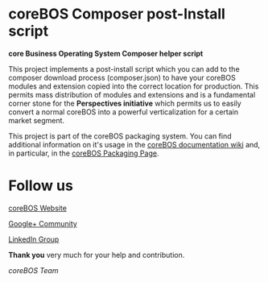 coreBOS Composer post-Install script
=======

**core Business Operating System Composer helper script**

This project implements a post-install script which you can add to the composer download process (composer.json) to have your coreBOS modules and extension copied into the correct location for production. This permits mass distribution of modules and extensions and is a fundamental corner stone for the **Perspectives initiative** which permits us to easily convert a normal coreBOS into a powerful verticalization for a certain market segment.

This project is part of the coreBOS packaging system. You can find additional information on it's usage in the [coreBOS documentation wiki](http://corebos.org/documentation) and, in particular, in the [coreBOS Packaging Page](http://corebos.org/documentation/doku.php?id=en:devel:packagemodules).


**Follow us**
======

[coreBOS Website](http://corebos.org/)

[Google+ Community](https://plus.google.com/communities/109845486286232591652)

[LinkedIn Group](http://www.linkedin.com/groups/coreBOS-7479130?trk=my_groups-b-grp-v)


**Thank you** very much for your help and contribution.

*coreBOS Team*
